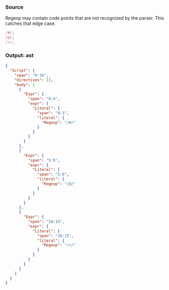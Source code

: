 ### Source
Regexp may contain code points that are not recognized by the parser.
This catches that edge case.

```js check-format:no
/#/;
/@/;
/☂/;
```

### Output: ast
```json
{
  "Script": {
    "span": "0:16",
    "directives": [],
    "body": [
      {
        "Expr": {
          "span": "0:4",
          "expr": {
            "Literal": {
              "span": "0:3",
              "literal": {
                "Regexp": "/#/"
              }
            }
          }
        }
      },
      {
        "Expr": {
          "span": "5:9",
          "expr": {
            "Literal": {
              "span": "5:8",
              "literal": {
                "Regexp": "/@/"
              }
            }
          }
        }
      },
      {
        "Expr": {
          "span": "10:16",
          "expr": {
            "Literal": {
              "span": "10:15",
              "literal": {
                "Regexp": "/☂/"
              }
            }
          }
        }
      }
    ]
  }
}
```
